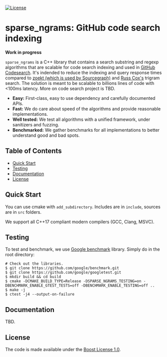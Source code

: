 [![License](https://img.shields.io/badge/License-Boost%201.0-lightblue.svg)](https://www.boost.org/LICENSE_1_0.txt)

sparse_ngrams: GitHub code search indexing
==============================================================

**Work in progress**

`sparse_ngrams` is a C++ library that contains a search substring and regexp
algorithms that are scalable for code search indexing and used in [GitHub Codesearch](https://github.blog/2023-02-06-the-technology-behind-githubs-new-code-search/). It's indended to
reduce the indexing and query response times compared to [zoekt (which is used by Sourcegraph)](https://github.com/google/zoekt) and [Russ Cox's](https://swtch.com/~rsc/regexp/regexp4.html) trigram search. The solution is meant to be scalable to billions lines of code with <100ms latency. More on code search project is TBD.

* **Easy:** First-class, easy to use dependency and carefully documented APIs.
* **Fast:** We do care about speed of the algorithms and provide reasonable implementations.
* **Well tested:** We test all algorithms with a unified framework, under sanitizers and fuzzing.
* **Benchmarked:** We gather benchmarks for all implementations to better understand good and bad spots.

Table of Contents
-----------------

* [Quick Start](#quick-start)
* [Testing](#testing)
* [Documentation](#documentation)
* [License](#license)

Quick Start
-----------

You can use cmake with `add_subdirectory`. Includes are in `include`,
sources are in `src` folders.


We support all C++17 compliant modern compilers (GCC, Clang, MSVC).

Testing
-------

To test and benchmark, we use [Google benchmark](https://github.com/google/benchmark) library.
Simply do in the root directory:

```console
# Check out the libraries.
$ git clone https://github.com/google/benchmark.git
$ git clone https://github.com/google/googletest.git
$ mkdir build && cd build
$ cmake -DCMAKE_BUILD_TYPE=Release -DSPARSE_NGRAMS_TESTING=on -DBENCHMARK_ENABLE_GTEST_TESTS=off -DBENCHMARK_ENABLE_TESTING=off ..
$ make -j
$ ctest -j4 --output-on-failure
```

Documentation
-------------

TBD.

License
-------

The code is made available under the [Boost License 1.0](https://boost.org/LICENSE_1_0.txt).
